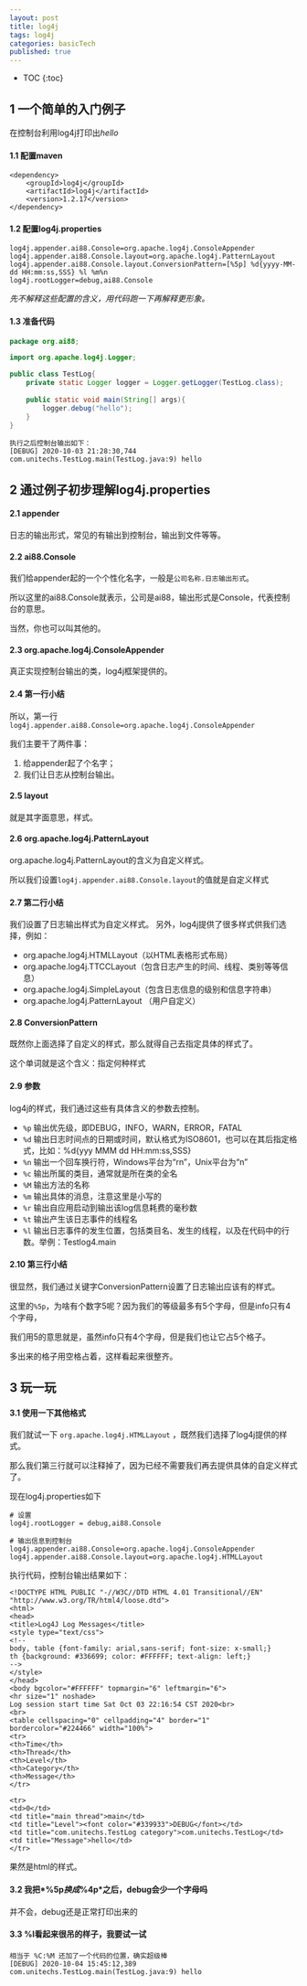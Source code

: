 ```yaml
---
layout: post
title: log4j
tags: log4j
categories: basicTech
published: true
---
```


* TOC
{:toc}


## 1 一个简单的入门例子
在控制台利用log4j打印出*hello*
#### 1.1 配置maven
```
<dependency>
    <groupId>log4j</groupId>
    <artifactId>log4j</artifactId>
    <version>1.2.17</version>
</dependency>
```
#### 1.2 配置log4j.properties
```
log4j.appender.ai88.Console=org.apache.log4j.ConsoleAppender
log4j.appender.ai88.Console.layout=org.apache.log4j.PatternLayout
log4j.appender.ai88.Console.layout.ConversionPattern=[%5p] %d{yyyy-MM-dd HH:mm:ss,SSS} %l %m%n
log4j.rootLogger=debug,ai88.Console
```
*先不解释这些配置的含义，用代码跑一下再解释更形象。*
#### 1.3 准备代码
```java
package org.ai88;

import org.apache.log4j.Logger;

public class TestLog{
    private static Logger logger = Logger.getLogger(TestLog.class);
    
    public static void main(String[] args){
        logger.debug("hello");
    }
}
```
```
执行之后控制台输出如下：
[DEBUG] 2020-10-03 21:28:30,744 com.unitechs.TestLog.main(TestLog.java:9) hello
```
## 2 通过例子初步理解log4j.properties
#### 2.1 appender
日志的输出形式，常见的有输出到控制台，输出到文件等等。

#### 2.2 ai88.Console
我们给appender起的一个个性化名字，一般是`公司名称.日志输出形式`。

所以这里的ai88.Console就表示，公司是ai88，输出形式是Console，代表控制台的意思。

当然，你也可以叫其他的。

#### 2.3 org.apache.log4j.ConsoleAppender
真正实现控制台输出的类，log4j框架提供的。

#### 2.4 第一行小结
所以，第一行`log4j.appender.ai88.Console=org.apache.log4j.ConsoleAppender`

我们主要干了两件事：
1. 给appender起了个名字；
2. 我们让日志从控制台输出。

#### 2.5 layout
就是其字面意思，样式。

#### 2.6 org.apache.log4j.PatternLayout
org.apache.log4j.PatternLayout的含义为自定义样式。

所以我们设置`log4j.appender.ai88.Console.layout`的值就是自定义样式

#### 2.7 第二行小结
我们设置了日志输出样式为自定义样式。
另外，log4j提供了很多样式供我们选择，例如：
- org.apache.log4j.HTMLLayout（以HTML表格形式布局）
- org.apache.log4j.TTCCLayout（包含日志产生的时间、线程、类别等等信息）
- org.apache.log4j.SimpleLayout（包含日志信息的级别和信息字符串）
- org.apache.log4j.PatternLayout （用户自定义）

#### 2.8 ConversionPattern
既然你上面选择了自定义的样式，那么就得自己去指定具体的样式了。

这个单词就是这个含义：指定何种样式

#### 2.9 参数
log4j的样式，我们通过这些有具体含义的参数去控制。
- `%p` 输出优先级，即DEBUG，INFO，WARN，ERROR，FATAL
- `%d`
  输出日志时间点的日期或时间，默认格式为ISO8601，也可以在其后指定格式，比如：%d{yyy
  MMM dd HH:mm:ss,SSS}
- `%n` 输出一个回车换行符，Windows平台为“rn”，Unix平台为“n”
- `%c` 输出所属的类目，通常就是所在类的全名
- `%M` 输出方法的名称
- `%m` 输出具体的消息，注意这里是小写的
- `%r` 输出自应用启动到输出该log信息耗费的毫秒数
- `%t` 输出产生该日志事件的线程名
- `%l`
  输出日志事件的发生位置，包括类目名、发生的线程，以及在代码中的行数。举例：Testlog4.main

#### 2.10 第三行小结
很显然，我们通过关键字ConversionPattern设置了日志输出应该有的样式。

这里的`%5p`，为啥有个数字5呢？因为我们的等级最多有5个字母，但是info只有4个字母，

我们用5的意思就是，虽然info只有4个字母，但是我们也让它占5个格子。

多出来的格子用空格占着，这样看起来很整齐。

## 3 玩一玩
#### 3.1 使用一下其他格式
我们就试一下 `org.apache.log4j.HTMLLayout` ，既然我们选择了log4j提供的样式。

那么我们第三行就可以注释掉了，因为已经不需要我们再去提供具体的自定义样式了。

现在log4j.properties如下
```properties
# 设置
log4j.rootLogger = debug,ai88.Console

# 输出信息到控制台
log4j.appender.ai88.Console=org.apache.log4j.ConsoleAppender
log4j.appender.ai88.Console.layout=org.apache.log4j.HTMLLayout
```

执行代码，控制台输出结果如下：
```properties
<!DOCTYPE HTML PUBLIC "-//W3C//DTD HTML 4.01 Transitional//EN" "http://www.w3.org/TR/html4/loose.dtd">
<html>
<head>
<title>Log4J Log Messages</title>
<style type="text/css">
<!--
body, table {font-family: arial,sans-serif; font-size: x-small;}
th {background: #336699; color: #FFFFFF; text-align: left;}
-->
</style>
</head>
<body bgcolor="#FFFFFF" topmargin="6" leftmargin="6">
<hr size="1" noshade>
Log session start time Sat Oct 03 22:16:54 CST 2020<br>
<br>
<table cellspacing="0" cellpadding="4" border="1" bordercolor="#224466" width="100%">
<tr>
<th>Time</th>
<th>Thread</th>
<th>Level</th>
<th>Category</th>
<th>Message</th>
</tr>

<tr>
<td>0</td>
<td title="main thread">main</td>
<td title="Level"><font color="#339933">DEBUG</font></td>
<td title="com.unitechs.TestLog category">com.unitechs.TestLog</td>
<td title="Message">hello</td>
</tr>
```
果然是html的样式。

#### 3.2 我把*%5p*换成*%4p*之后，debug会少一个字母吗
并不会，debug还是正常打印出来的

#### 3.3 %l看起来很吊的样子，我要试一试
```
相当于 %C:%M 还加了一个代码的位置，确实超级棒
[DEBUG] 2020-10-04 15:45:12,389 com.unitechs.TestLog.main(TestLog.java:9) hello
```